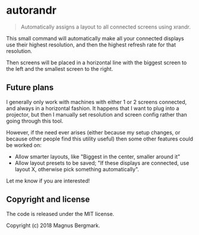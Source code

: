# autorandr

> Automatically assigns a layout to all connected screens using xrandr.

This small command will automatically make all your connected displays use their
highest resolution, and then the highest refresh rate for that resolution.

Then screens will be placed in a horizontal line with the biggest screen to the
left and the smallest screen to the right.

## Future plans

I generally only work with machines with either 1 or 2 screens connected, and
always in a horizontal fashion. It happens that I want to plug into a projector,
but then I manually set resolution and screen config rather than going through
this tool.

However, if the need ever arises (either because my setup changes, or because
other people find this utility useful) then some other features could be worked
on:

* Allow smarter layouts, like "Biggest in the center, smaller around it"
* Allow layout presets to be saved; "If these displays are connected, use layout
  X, otherwise pick something automatically".
  
Let me know if you are interested!

## Copyright and license

The code is released under the MIT license.

Copyright (c) 2018 Magnus Bergmark.
